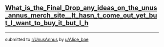 ## [What_is_the_Final_Drop_any_ideas_on_the_unus_annus_merch_site__It_hasn_t_come_out_yet_but_I_want_to_buy_it_but_I_h](https://www.reddit.com/r/UnusAnnus/comments/jrjb9k/what_is_the_final_drop_any_ideas_on_the_unus/)


---

submitted to [r/UnusAnnus](https://www.reddit.com/r/UnusAnnus) by [u/Alice_bae](https://www.reddit.com/user/Alice_bae)
